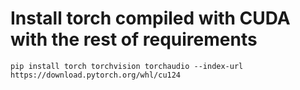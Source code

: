 # Install torch compiled with CUDA with the rest of requirements

`pip install torch torchvision torchaudio --index-url https://download.pytorch.org/whl/cu124`